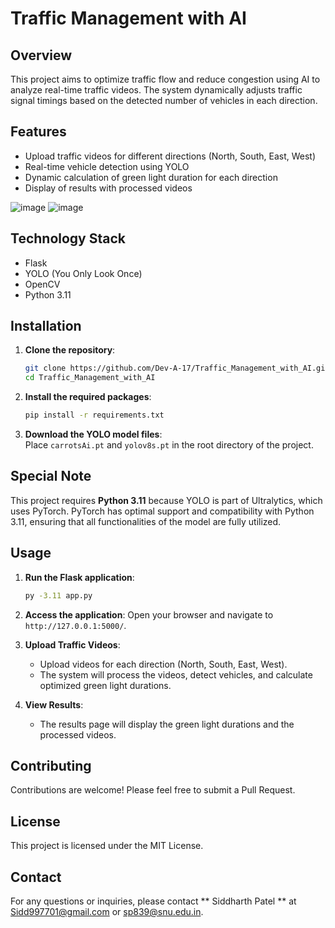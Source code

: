 # Traffic Management with AI

## Overview
This project aims to optimize traffic flow and reduce congestion using AI to analyze real-time traffic videos. The system dynamically adjusts traffic signal timings based on the detected number of vehicles in each direction.

## Features
- Upload traffic videos for different directions (North, South, East, West)
- Real-time vehicle detection using YOLO
- Dynamic calculation of green light duration for each direction
- Display of results with processed videos

![image](https://github.com/user-attachments/assets/55748ac5-c729-4304-8a65-62080a293b1a)
![image](https://github.com/user-attachments/assets/aba164b9-756b-4d3e-9e98-37d12cc82c59)

## Technology Stack
- Flask
- YOLO (You Only Look Once)
- OpenCV
- Python 3.11

## Installation
1. **Clone the repository**:
    ```bash
    git clone https://github.com/Dev-A-17/Traffic_Management_with_AI.git
    cd Traffic_Management_with_AI
    ```

2. **Install the required packages**:
    ```bash
    pip install -r requirements.txt
    ```

3. **Download the YOLO model files**:   
   Place `carrotsAi.pt` and `yolov8s.pt` in the root directory of the project. 

## Special Note
This project requires **Python 3.11** because YOLO is part of Ultralytics, which uses PyTorch. PyTorch has optimal support and compatibility with Python 3.11, ensuring that all functionalities of the model are fully utilized.

## Usage
1. **Run the Flask application**:
    ```bash
    py -3.11 app.py
    ```

2. **Access the application**:
    Open your browser and navigate to `http://127.0.0.1:5000/`.

3. **Upload Traffic Videos**:
    - Upload videos for each direction (North, South, East, West).
    - The system will process the videos, detect vehicles, and calculate optimized green light durations.

4. **View Results**:
    - The results page will display the green light durations and the processed videos.

## Contributing
Contributions are welcome! Please feel free to submit a Pull Request.

## License
This project is licensed under the MIT License.

## Contact
For any questions or inquiries, please contact ** Siddharth Patel ** at Sidd997701@gmail.com or sp839@snu.edu.in.
